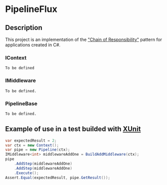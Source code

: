 # PipelineFlux

## Description

This project is an implementation of the ["Chain of Responsibility"](https://refactoring.guru/design-patterns/chain-of-responsibility) pattern for applications created in C#.

### IContext

    To be defined

### IMiddleware

    To be defined.

### PipelineBase

    To be defined.

## Example of use in a test builded with [XUnit](https://xunit.net)

```C#
var expectedResult = 2;
var ctx = new Context();
var pipe = new Pipeline(ctx);
IMiddleware<int> middlewareAddOne = BuildAddMiddleware(ctx);
pipe
    .AddStep(middlewareAddOne)
    .AddStep(middlewareAddOne)
    .Execute();
Assert.Equal(expectedResult, pipe.GetResult());
```
